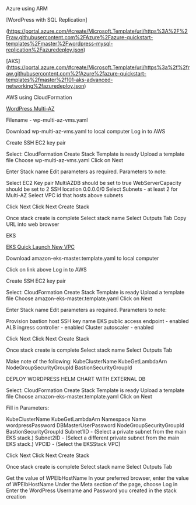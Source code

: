 
Azure using ARM

[WordPress with SQL Replication]

(https://portal.azure.com/#create/Microsoft.Template/uri/https%3A%2F%2Fraw.githubusercontent.com%2FAzure%2Fazure-quickstart-templates%2Fmaster%2Fwordpress-mysql-replication%2Fazuredeploy.json)


[AKS]
(https://portal.azure.com/#create/Microsoft.Template/uri/https%3a%2f%2fraw.githubusercontent.com%2fAzure%2fazure-quickstart-templates%2fmaster%2f101-aks-advanced-networking%2fazuredeploy.json)


AWS using CloudFormation

[WordPress Multi-AZ](https://fwd.aws/6dEQ7)

Filename - wp-multi-az-vms.yaml

Download wp-multi-az-vms.yaml to local computer
Log in to AWS

Create SSH EC2 key pair

Select:
 CloudFormation
   Create Stack
    Template is ready
	Upload a template file
	Choose wp-multi-az-vms.yaml
Click on Next

Enter Stack name
Edit parameters as required.
Parameters to note:

Select EC2 Key pair
MultiAZDB should be set to true
WebServerCapacity should be set to 2
SSH location 0.0.0.0/0 
Select Subnets - at least 2 for Multi-AZ
Select VPC id that hosts above subnets

Click Next
Click Next
Create Stack

Once stack create is complete
Select stack name
Select Outputs Tab
Copy URL into web browser


EKS


[EKS Quick Launch New VPC](https://fwd.aws/6dEQ7)

Download amazon-eks-master.template.yaml to local computer

Click on link above
Log in to AWS


Create SSH EC2 key pair

Select:
 CloudFormation
   Create Stack
    Template is ready
	Upload a template file
	Choose amazon-eks-master.template.yaml
Click on Next

Enter Stack name
Edit parameters as required.
Parameters to note:

Provision bastion host
SSH key name
EKS public access endpoint - enabled
ALB ingress controller - enabled
Cluster autoscaler - enabled

Click Next
Click Next
Create Stack

Once stack create is complete
Select stack name
Select Outputs Tab

Make note of the following:
KubeClusterName
KubeGetLambdaArn
NodeGroupSecurityGroupId
BastionSecurityGroupId



DEPLOY WORDPRESS HELM CHART WITH EXTERNAL DB

Select:
 CloudFormation
   Create Stack
    Template is ready
	Upload a template file
	Choose amazon-eks-master.template.yaml
Click on Next

Fill in Parameters:

KubeClusterName
KubeGetLambdaArn
Namespace
Name
wordpressPassword
DBMasterUserPassword
NodeGroupSecurityGroupId
BastionSecurityGroupId
Subnet1ID - (Select a private subnet from the main EKS stack.)
Subnet2ID - (Select a different private subnet from the main EKS stack.)
VPCID - (Select the EKSStack VPC)

Click Next
Click Next
Create Stack

Once stack create is complete
Select stack name
Select Outputs Tab

Get the value of WPElbHostName
In your preferred browser, enter the value of WPElbHostName
Under the Meta section of the page, choose Log in
Enter the WordPress Username and Password you created in the stack creation



